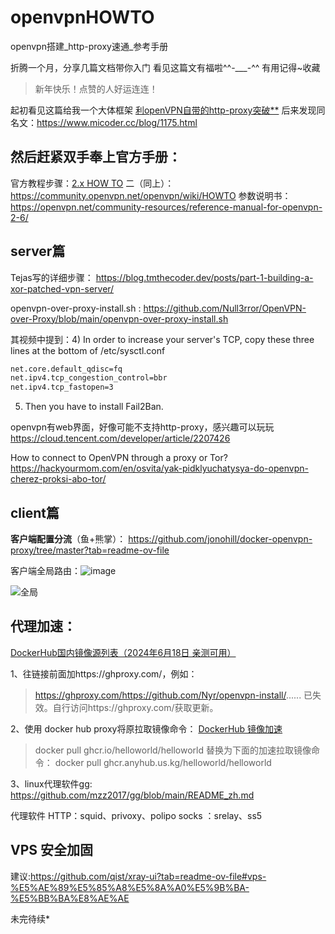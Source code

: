 # openvpnHOWTO
openvpn搭建_http-proxy速通_参考手册

折腾一个月，分享几篇文档带你入门
看见这篇文有福啦^^-___-^^
有用记得~收藏
> 新年快乐！点赞的人好运连连！


起初看见这篇给我一个大体框架
[利openVPN自带的http-proxy突破**](https://www.yjlink.cc/?id=1175)
后来发现同名文：https://www.micoder.cc/blog/1175.html


## 然后赶紧双手奉上官方手册：

官方教程步骤：[2.x HOW TO](https://openvpn.net/community-resources/how-to/#installing-openvpn)
二（同上）：https://community.openvpn.net/openvpn/wiki/HOWTO
参数说明书：https://openvpn.net/community-resources/reference-manual-for-openvpn-2-6/

## server篇
Tejas写的详细步骤：
https://blog.tmthecoder.dev/posts/part-1-building-a-xor-patched-vpn-server/

openvpn-over-proxy-install.sh :
https://github.com/Null3rror/OpenVPN-over-Proxy/blob/main/openvpn-over-proxy-install.sh

其视频中提到：4) In order to increase your server's TCP, copy these three lines at the bottom of /etc/sysctl.conf
```bash
net.core.default_qdisc=fq
net.ipv4.tcp_congestion_control=bbr
net.ipv4.tcp_fastopen=3 
```

5) Then you have to install Fail2Ban.

openvpn有web界面，好像可能不支持http-proxy，感兴趣可以玩玩
https://cloud.tencent.com/developer/article/2207426

How to connect to OpenVPN through a proxy or Tor?
https://hackyourmom.com/en/osvita/yak-pidklyuchatysya-do-openvpn-cherez-proksi-abo-tor/

## client篇
**客户端配置分流**（鱼+熊掌）：
https://github.com/jonohill/docker-openvpn-proxy/tree/master?tab=readme-ov-file

客户端全局路由：![image](https://github.com/user-attachments/assets/f22615a4-1592-40df-aebd-ae8549c17aed)

![全局](https://i-blog.csdnimg.cn/direct/9317effd05bb42f8b100fc978534e970.png)

## 代理加速：
[DockerHub国内镜像源列表（2024年6月18日 亲测可用）](https://linux.do/t/topic/114516)

1、往链接前面加https://ghproxy.com/，例如：
> https://ghproxy.com/https://github.com/Nyr/openvpn-install/......
已失效。自行访问https://ghproxy.com/获取更新。

2、使用 docker hub proxy将原拉取镜像命令：
[DockerHub 镜像加速](https://docker.anyhub.us.kg/)
> docker pull ghcr.io/helloworld/helloworld
替换为下面的加速拉取镜像命令：
> docker pull ghcr.anyhub.us.kg/helloworld/helloworld

3、linux代理软件gg:
https://github.com/mzz2017/gg/blob/main/README_zh.md

代理软件
HTTP：squid、privoxy、polipo
socks ：srelay、ss5

## VPS 安全加固 
建议:https://github.com/qist/xray-ui?tab=readme-ov-file#vps-%E5%AE%89%E5%85%A8%E5%8A%A0%E5%9B%BA-%E5%BB%BA%E8%AE%AE

未完待续*

